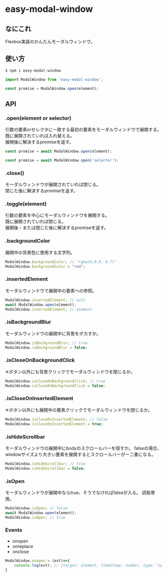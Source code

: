 # easy-modal-window

## なにこれ
Flexbox実装のかんたんモーダルウィンドウ。

## 使い方
```sh
$ npm i easy-modal-window
```
```js
import ModalWindow from 'easy-modal-window';

const promise = ModalWindow.open(element);
```


## API

### .open(element or selector)
引数の要素orセレクタに一致する最初の要素をモーダルウィンドウで展開する。  
既に展開されていれば入れ替える。  
展開後に解決するpromiseを返す。
```js
const promise = await ModalWindow.open(element);

const promise = await ModalWindow.open('selector');
```


### .close()
モーダルウィンドウが展開されていれば閉じる。  
閉じた後に解決するpromiseを返す。


### .toggle(element)
引数の要素を中心にモーダルウィンドウを展開する。  
既に展開されていれば閉じる。  
展開後・または閉じた後に解決するpromiseを返す。


### .backgroundColor
展開中の背景色に使用する文字列。  
```js
ModalWindow.backgroundColor; // "rgba(0,0,0, 0.7)"
ModalWindow.backgroundColor = "red";
```

### .insertedElement
モーダルウィンドウで展開中の要素への参照。
```js
ModalWindow.insertedElement; // null
await ModalWindow.open(element);
ModalWindow.insertedElement; // element
```

### .isBackgroundBlur
モーダルウィンドウの展開中に背景をボカすか。
```js
ModalWindow.isBackgroundBlur; // true
ModalWindow.isBackgroundBlur = false;
```

### .isCloseOnBackgroundClick
✕ボタン以外にも背景クリックでモーダルウィンドウを閉じるか。  
```js
ModalWindow.isCloseOnBackgroundClick; // true
ModalWindow.isCloseOnBackgroundClick = false;
```

### .isCloseOnInsertedElement
✕ボタン以外にも展開中の要素クリックでモーダルウィンドウを閉じるか。
```js
ModalWindow.isCloseOnInsertedElement; // false
ModalWindow.isCloseOnInsertedElement = true;
```

### .isHideScrollbar
モーダルウィンドウの展開中にbodyのスクロールバーを隠すか。
falseの場合、windowサイズより大きい要素を展開するとスクロールバーがー二重になる。
```js
ModalWindow.isHideScrollbar; // true
ModalWindow.isHideScrollbar = false;
```

### .isOpen
モーダルウィンドウが展開中ならtrue、そうでなければfalseが入る。
読取専用。
```js
ModalWindow.isOpen; // false
await ModalWindow.open(element);
ModalWindow.isOpen; // true
```

### Events
* onopen
* onreplace
* onclose

```js
ModalWindow.onopen = (evt)=>{
	console.log(evt); // {target: element, timeStamp: number, type: "open"}
}
```

